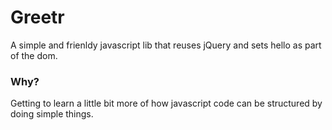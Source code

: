 # Greetr

A simple and frienldy javascript lib that reuses jQuery and sets hello as part of the dom.

### Why?

Getting to learn a little bit more of how javascript code can be structured by doing simple things.